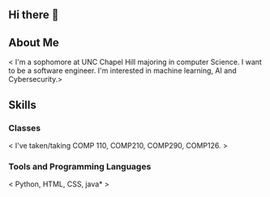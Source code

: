 ## Hi there 👋

<!--
**humzahassan1/humzahassan1** is a ✨ _special_ ✨ repository because its `README.md` (this file) appears on your GitHub profile.

Here are some ideas to get you started:

- 🔭 I’m currently working on ...
- 🌱 I’m currently learning ...
- 👯 I’m looking to collaborate on ...
- 🤔 I’m looking for help with ...
- 💬 Ask me about ...
- 📫 How to reach me: ...
- 😄 Pronouns: ...
- ⚡ Fun fact: ...
-->
## About Me
< I'm a sophomore at UNC Chapel Hill majoring in computer Science. I want to be a software engineer. I'm interested in machine learning, AI and Cybersecurity.>

## Skills

### Classes
< I've taken/taking COMP 110, COMP210, COMP290, COMP126. >

### Tools and Programming Languages
< Python, HTML, CSS, java* >
